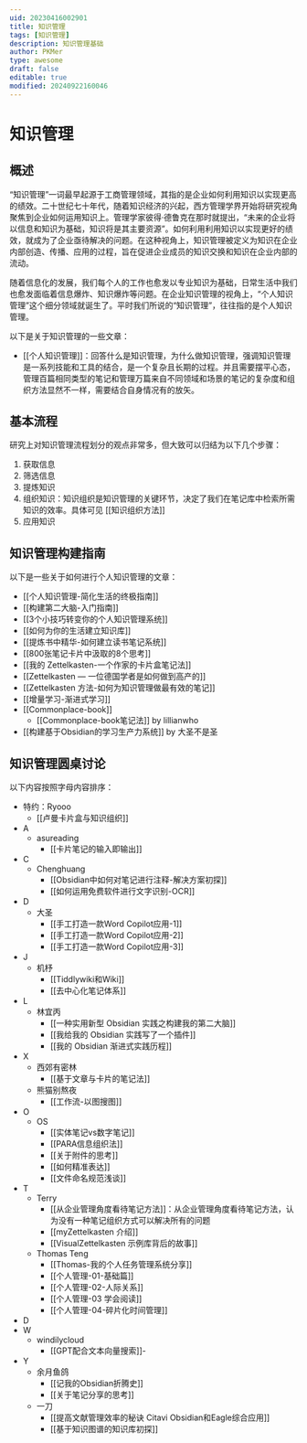 ```yaml
---
uid: 20230416002901
title: 知识管理
tags: [知识管理]
description: 知识管理基础
author: PKMer
type: awesome
draft: false
editable: true
modified: 20240922160046
---
```


# 知识管理

## 概述

“知识管理”一词最早起源于工商管理领域，其指的是企业如何利用知识以实现更高的绩效。二十世纪七十年代，随着知识经济的兴起，西方管理学界开始将研究视角聚焦到企业如何运用知识上。管理学家彼得·德鲁克在那时就提出，“未来的企业将以信息和知识为基础，知识将是其主要资源”。如何利用利用知识以实现更好的绩效，就成为了企业亟待解决的问题。在这种视角上，知识管理被定义为知识在企业内部创造、传播、应用的过程，旨在促进企业成员的知识交换和知识在企业内部的流动。

随着信息化的发展，我们每个人的工作也愈发以专业知识为基础，日常生活中我们也愈发面临着信息爆炸、知识爆炸等问题。在企业知识管理的视角上，“个人知识管理”这个细分领域就诞生了。平时我们所说的“知识管理”，往往指的是个人知识管理。

以下是关于知识管理的一些文章：

- [[个人知识管理]]：回答什么是知识管理，为什么做知识管理，强调知识管理是一系列技能和工具的结合，是一个复杂且长期的过程。并且需要摆平心态，管理百篇相同类型的笔记和管理万篇来自不同领域和场景的笔记的复杂度和组织方法显然不一样，需要结合自身情况有的放矢。

## 基本流程

研究上对知识管理流程划分的观点非常多，但大致可以归结为以下几个步骤：

1. 获取信息
2. 筛选信息
3. 提炼知识
4. 组织知识：知识组织是知识管理的关键环节，决定了我们在笔记库中检索所需知识的效率。具体可见 [[知识组织方法]]
5. 应用知识

## 知识管理构建指南

以下是一些关于如何进行个人知识管理的文章：

- [[个人知识管理-简化生活的终极指南]]
- [[构建第二大脑-入门指南]]
- [[3个小技巧转变你的个人知识管理系统]]
- [[如何为你的生活建立知识库]]
- [[提炼书中精华-如何建立读书笔记系统]]
- [[800张笔记卡片中汲取的8个思考]]
- [[我的 Zettelkasten-一个作家的卡片盒笔记法]]
- [[Zettelkasten — 一位德国学者是如何做到高产的]]
- [[Zettelkasten 方法-如何为知识管理做最有效的笔记]]
- [[增量学习-渐进式学习]]
- [[Commonplace-book]]
	- [[Commonplace-book笔记法]] by lillianwho
 - [[构建基于Obsidian的学习生产力系统]] by 大圣不是圣

## 知识管理圆桌讨论

以下内容按照字母内容排序：

- 特约：Ryooo
	- [[卢曼卡片盒与知识组织]]
- A
	- asureading
		- [[卡片笔记的输入即输出]]
- C
	- Chenghuang
		- [[Obsidian中如何对笔记进行注释-解决方案初探]]
		- [[如何运用免费软件进行文字识别-OCR]]
- D
	- 大圣
		- [[手工打造一款Word Copilot应用-1]]
		- [[手工打造一款Word Copilot应用-2]]
		- [[手工打造一款Word Copilot应用-3]]
- J
	- 机杼
		- [[Tiddlywiki和Wiki]]
		- [[去中心化笔记体系]]
- L
	- 林宜丙
		- [[一种实用新型 Obsidian 实践之构建我的第二大脑]]
		- [[我给我的 Obsidian 实践写了一个插件]]
		- [[我的 Obsidian 渐进式实践历程]]
- X
	- 西郊有密林
		- [[基于文章与卡片的笔记法]]
	- 熊猫别熬夜
		- [[工作流-以图搜图]]
- O
	- OS
		- [[实体笔记vs数字笔记]]
		- [[PARA信息组织法]]
		- [[关于附件的思考]]
		- [[如何精准表达]]
		- [[文件命名规范浅谈]]
- T
	- Terry
		- [[从企业管理角度看待笔记方法]]：从企业管理角度看待笔记方法，认为没有一种笔记组织方式可以解决所有的问题
		- [[myZettelkasten 介绍]]
		- [[VisualZettelkasten 示例库背后的故事]]
	- Thomas Teng
		- [[Thomas-我的个人任务管理系统分享]]
		- [[个人管理-01-基础篇]]
		- [[个人管理-02-人际关系]]
		- [[个人管理-03 学会阅读]]
		- [[个人管理-04-碎片化时间管理]]
- D
- W
	- windilycloud
		- [[GPT配合文本向量搜索]]-
- Y
	- 余月鱼鸽
		- [[记我的Obsidian折腾史]]
		- [[关于笔记分享的思考]]
	- 一刀
		- [[提高文献管理效率的秘诀 Citavi Obsidian和Eagle综合应用]]
		- [[基于知识图谱的知识库初探]]